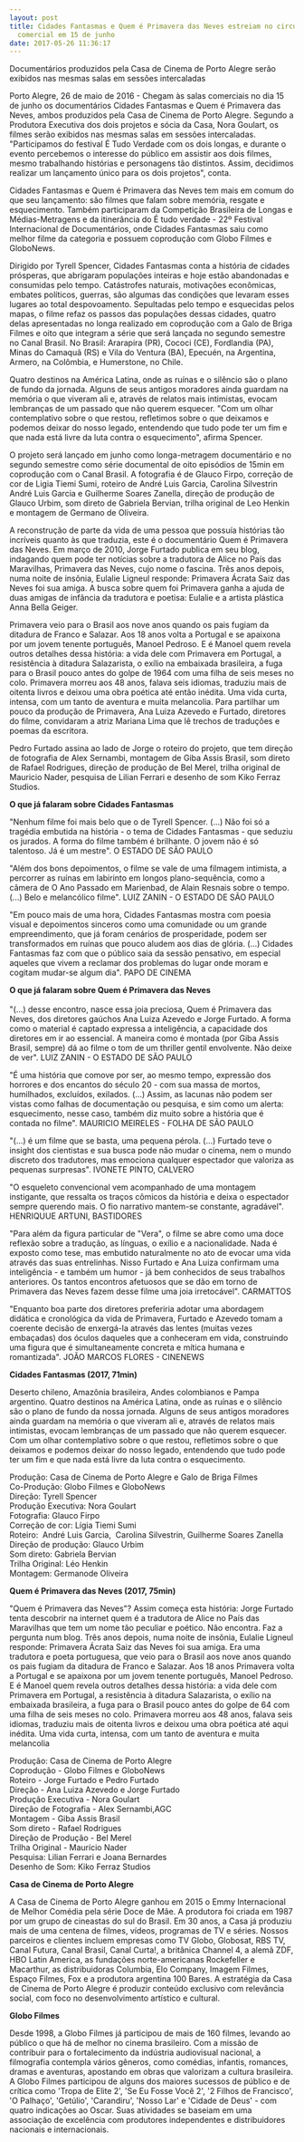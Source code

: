```yaml
---
layout: post
title: Cidades Fantasmas e Quem é Primavera das Neves estreiam no circuito
  comercial em 15 de junho
date: 2017-05-26 11:36:17
---
```

Documentários produzidos pela Casa de Cinema de Porto Alegre serão exibidos nas mesmas salas em sessões intercaladas

Porto Alegre, 26 de maio de 2016 - Chegam às salas comerciais no dia 15 de junho os documentários Cidades Fantasmas e Quem é Primavera das Neves, ambos produzidos pela Casa de Cinema de Porto Alegre. Segundo a Produtora Executiva dos dois projetos e sócia da Casa, Nora Goulart, os filmes serão exibidos nas mesmas salas em sessões intercaladas. "Participamos do festival É Tudo Verdade com os dois longas, e durante o evento percebemos o interesse do público em assistir aos dois filmes, mesmo trabalhando histórias e personagens tão distintos. Assim, decidimos realizar um lançamento único para os dois projetos", conta.

Cidades Fantasmas e Quem é Primavera das Neves tem mais em comum do que seu lançamento: são filmes que falam sobre memória, resgate e esquecimento. Também participaram da Competição Brasileira de Longas e Médias-Metragens e da itinerância do É tudo verdade - 22º Festival Internacional de Documentários, onde Cidades Fantasmas saiu como melhor filme da categoria e possuem coprodução com Globo Filmes e GloboNews.

Dirigido por Tyrell Spencer, Cidades Fantasmas conta a história de cidades prósperas, que abrigaram populações inteiras e hoje estão abandonadas e consumidas pelo tempo. Catástrofes naturais, motivações econômicas, embates políticos, guerras, são algumas das condições que levaram esses lugares ao total despovoamento. Sepultadas pelo tempo e esquecidas pelos mapas, o filme refaz os passos das populações dessas cidades, quatro delas apresentadas no longa realizado em coprodução com a Galo de Briga Filmes e oito que integram a série que será lançada no segundo semestre no Canal Brasil. No Brasil: Ararapira (PR), Cococi (CE), Fordlandia (PA), Minas do Camaquã (RS) e Vila do Ventura (BA), Epecuén, na Argentina, Armero, na Colômbia, e Humerstone, no Chile.

Quatro destinos na América Latina, onde as ruínas e o silêncio são o plano de fundo da jornada. Alguns de seus antigos moradores ainda guardam na memória o que viveram ali e, através de relatos mais intimistas, evocam lembranças de um passado que não querem esquecer. "Com um olhar contemplativo sobre o que restou, refletimos sobre o que deixamos e podemos deixar do nosso legado, entendendo que tudo pode ter um fim e que nada está livre da luta contra o esquecimento", afirma Spencer.

O projeto será lançado em junho como longa-metragem documentário e no segundo semestre como série documental de oito episódios de 15min em coprodução com o Canal Brasil. A fotografia é de Glauco Firpo, correção de cor de Ligia Tiemi Sumi, roteiro de André Luis Garcia, Carolina Silvestrin André Luis Garcia e Guilherme Soares Zanella, direção de produção de Glauco Urbim, som direto de Gabriela Bervian, trilha original de Leo Henkin e montagem de Germano de Oliveira.

A reconstrução de parte da vida de uma pessoa que possuía histórias tão incríveis quanto às que traduzia, este é o documentário Quem é Primavera das Neves. Em março de 2010, Jorge Furtado publica em seu blog, indagando quem pode ter notícias sobre a tradutora de Alice no País das Maravilhas, Primavera das Neves, cujo nome o fascina. Três anos depois, numa noite de insônia, Eulalie Ligneul responde: Primavera Ácrata Saiz das Neves foi sua amiga. A busca sobre quem foi Primavera ganha a ajuda de duas amigas de infância da tradutora e poetisa: Eulalie e a artista plástica Anna Bella Geiger.

Primavera veio para o Brasil aos nove anos quando os pais fugiam da ditadura de Franco e Salazar. Aos 18 anos volta a Portugal e se apaixona por um jovem tenente português, Manoel Pedroso. E é Manoel quem revela outros detalhes dessa história: a vida dele com Primavera em Portugal, a resistência à ditadura Salazarista, o exílio na embaixada brasileira, a fuga para o Brasil pouco antes do golpe de 1964 com uma filha de seis meses no colo. Primavera morreu aos 48 anos, falava seis idiomas, traduziu mais de oitenta livros e deixou uma obra poética até então inédita. Uma vida curta, intensa, com um tanto de aventura e muita melancolia. Para partilhar um pouco da produção de Primavera, Ana Luiza Azevedo e Furtado, diretores do filme, convidaram a atriz Mariana Lima que lê trechos de traduções e poemas da escritora.

Pedro Furtado assina ao lado de Jorge o roteiro do projeto, que tem direção de fotografia de Alex Sernambi, montagem de Giba Assis Brasil, som direto de Rafael Rodrigues, direção de produção de Bel Merel, trilha original de Mauricio Nader, pesquisa de Lilian Ferrari e desenho de som Kiko Ferraz Studios.

**O que já falaram sobre Cidades Fantasmas**

"Nenhum filme foi mais belo que o de Tyrell Spencer. (...) Não foi só a tragédia embutida na história - o tema de Cidades Fantasmas - que seduziu os jurados. A forma do filme também é brilhante. O jovem não é só talentoso. Já é um mestre". O ESTADO DE SÃO PAULO

"Além dos bons depoimentos, o filme se vale de uma filmagem intimista, a percorrer as ruínas em labirinto em longos plano-sequência, como a câmera de O Ano Passado em Marienbad, de Alain Resnais sobre o tempo. (...) Belo e melancólico filme". LUIZ ZANIN - O ESTADO DE SÃO PAULO

"Em pouco mais de uma hora, Cidades Fantasmas mostra com poesia visual e depoimentos sinceros como uma comunidade ou um grande empreendimento, que já foram cenários de prosperidade, podem ser transformados em ruínas que pouco aludem aos dias de glória. (...) Cidades Fantasmas faz com que o público saia da sessão pensativo, em especial aqueles que vivem a reclamar dos problemas do lugar onde moram e cogitam mudar-se algum dia". PAPO DE CINEMA

**O que já falaram sobre Quem é Primavera das Neves**\
\
"(...) desse encontro, nasce essa joia preciosa, Quem é Primavera das Neves, dos diretores gaúchos Ana Luiza Azevedo e Jorge Furtado. A forma como o material é captado expressa a inteligência, a capacidade dos diretores em ir ao essencial. A maneira como é montada (por Giba Assis Brasil, sempre) dá ao filme o tom de um thriller gentil envolvente. Não deixe de ver". LUIZ ZANIN - O ESTADO DE SÃO PAULO

"É uma história que comove por ser, ao mesmo tempo, expressão dos horrores e dos encantos do século 20 - com sua massa de mortos, humilhados, excluídos, exilados. (...) Assim, as lacunas não podem ser vistas como falhas de documentação ou pesquisa, e sim como um alerta: esquecimento, nesse caso, também diz muito sobre a história que é contada no filme". MAURICIO MEIRELES - FOLHA DE SÃO PAULO

"(...) é um filme que se basta, uma pequena pérola. (...) Furtado teve o insight dos cientistas e sua busca pode não mudar o cinema, nem o mundo discreto dos tradutores, mas emociona qualquer espectador que valoriza as pequenas surpresas". IVONETE PINTO, CALVERO

"O esqueleto convencional vem acompanhado de uma montagem instigante, que ressalta os traços cômicos da história e deixa o espectador sempre querendo mais. O fio narrativo mantem-se constante, agradável". HENRIQUUE ARTUNI, BASTIDORES

"Para além da figura particular de "Vera", o filme se abre como uma doce reflexão sobre a tradução, as línguas, o exílio e a nacionalidade. Nada é exposto como tese, mas embutido naturalmente no ato de evocar uma vida através das suas entrelinhas. Nisso Furtado e Ana Luiza confirmam uma inteligência - e também um humor - já bem conhecidos de seus trabalhos anteriores. Os tantos encontros afetuosos que se dão em torno de Primavera das Neves fazem desse filme uma joia irretocável". CARMATTOS

"Enquanto boa parte dos diretores preferiria adotar uma abordagem didática e cronológica da vida de Primavera, Furtado e Azevedo tomam a coerente decisão de enxergá-la através das lentes (muitas vezes embaçadas) dos óculos daqueles que a conheceram em vida, construindo uma figura que é simultaneamente concreta e mítica humana e romantizada". JOÃO MARCOS FLORES - CINENEWS

**Cidades Fantasmas (2017, 71min)**

Deserto chileno, Amazônia brasileira, Andes colombianos e Pampa argentino. Quatro destinos na América Latina, onde as ruínas e o silêncio são o plano de fundo da nossa jornada. Alguns de seus antigos moradores ainda guardam na memória o que viveram ali e, através de relatos mais intimistas, evocam lembranças de um passado que não querem esquecer. Com um olhar contemplativo sobre o que restou, refletimos sobre o que deixamos e podemos deixar do nosso legado, entendendo que tudo pode ter um fim e que nada está livre da luta contra o esquecimento.

Produção: Casa de Cinema de Porto Alegre e Galo de Briga Filmes\
Co-Produção: Globo Filmes e GloboNews\
Direção: Tyrell Spencer\
Produção Executiva: Nora Goulart\
Fotografia: Glauco Firpo\
Correção de cor: Lígia Tiemi Sumi\
Roteiro:  André Luis Garcia,  Carolina Silvestrin, Guilherme Soares Zanella\
Direção de produção: Glauco Urbim\
Som direto: Gabriela Bervian\
Trilha Original: Léo Henkin\
Montagem: Germanode Oliveira

**Quem é Primavera das Neves (2017, 75min)**

"Quem é Primavera das Neves"? Assim começa esta história: Jorge Furtado tenta descobrir na internet quem é a tradutora de Alice no País das Maravilhas que tem um nome tão peculiar e poético. Não encontra. Faz a pergunta num blog. Três anos depois, numa noite de insônia, Eulalie Ligneul responde: Primavera Ácrata Saiz das Neves foi sua amiga. Era uma tradutora e poeta portuguesa, que veio para o Brasil aos nove anos quando os pais fugiam da ditadura de Franco e Salazar. Aos 18 anos Primavera volta a Portugal e se apaixona por um jovem tenente português, Manoel Pedroso. E é Manoel quem revela outros detalhes dessa história: a vida dele com Primavera em Portugal, a resistência à ditadura Salazarista, o exílio na embaixada brasileira, a fuga para o Brasil pouco antes do golpe de 64 com uma filha de seis meses no colo. Primavera morreu aos 48 anos, falava seis idiomas, traduziu mais de oitenta livros e deixou uma obra poética até aqui inédita. Uma vida curta, intensa, com um tanto de aventura e muita melancolia

Produção: Casa de Cinema de Porto Alegre\
Coprodução - Globo Filmes e GloboNews\
Roteiro - Jorge Furtado e Pedro Furtado\
Direção - Ana Luiza Azevedo e Jorge Furtado\
Produção Executiva - Nora Goulart\
Direção de Fotografia - Alex Sernambi,AGC\
Montagem - Giba Assis Brasil\
Som direto - Rafael Rodrigues\
Direção de Produção - Bel Merel\
Trilha Original - Maurício Nader\
Pesquisa: Lilian Ferrari e Joana Bernardes\
Desenho de Som: Kiko Ferraz Studios

**Casa de Cinema de Porto Alegre**

A Casa de Cinema de Porto Alegre ganhou em 2015 o Emmy Internacional de Melhor Comédia pela série Doce de Mãe. A produtora foi criada em 1987 por um grupo de cineastas do sul do Brasil. Em 30 anos, a Casa já produziu mais de uma centena de filmes, vídeos, programas de TV e séries. Nossos parceiros e clientes incluem empresas como TV Globo, Globosat, RBS TV, Canal Futura, Canal Brasil, Canal Curta!, a britânica Channel 4, a alemã ZDF, HBO Latin America, as fundações norte-americanas Rockefeller e Macarthur, as distribuidoras Columbia, Elo Company, Imagem Filmes, Espaço Filmes, Fox e a produtora argentina 100 Bares. A estratégia da Casa de Cinema de Porto Alegre é produzir conteúdo exclusivo com relevância social, com foco no desenvolvimento artístico e cultural.

**Globo Filmes**

Desde 1998, a Globo Filmes já participou de mais de 160 filmes, levando ao público o que há de melhor no cinema brasileiro. Com a missão de contribuir para o fortalecimento da indústria audiovisual nacional, a filmografia contempla vários gêneros, como comédias, infantis, romances, dramas e aventuras, apostando em obras que valorizam a cultura brasileira. A Globo Filmes participou de alguns dos maiores sucessos de público e de crítica como 'Tropa de Elite 2', 'Se Eu Fosse Você 2', '2 Filhos de Francisco', 'O Palhaço', 'Getúlio', 'Carandiru', 'Nosso Lar' e 'Cidade de Deus' - com quatro indicações ao Oscar. Suas atividades se baseiam em uma associação de excelência com produtores independentes e distribuidores nacionais e internacionais.